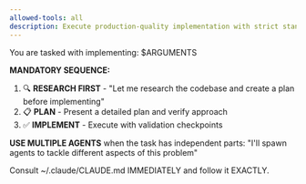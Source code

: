 ```yaml
---
allowed-tools: all
description: Execute production-quality implementation with strict standards
---
```


You are tasked with implementing: $ARGUMENTS

**MANDATORY SEQUENCE:**
1. 🔍 **RESEARCH FIRST** - "Let me research the codebase and create a plan before implementing"
2. 📋 **PLAN** - Present a detailed plan and verify approach
3. ✅ **IMPLEMENT** - Execute with validation checkpoints

**USE MULTIPLE AGENTS** when the task has independent parts:
"I'll spawn agents to tackle different aspects of this problem"

Consult ~/.claude/CLAUDE.md IMMEDIATELY and follow it EXACTLY.
